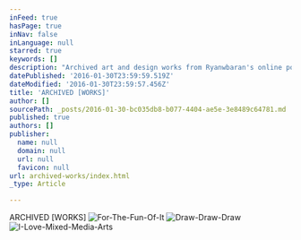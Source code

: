 ```yaml
---
inFeed: true
hasPage: true
inNav: false
inLanguage: null
starred: true
keywords: []
description: "Archived art and design works from Ryanwbaran's online portfolio | Page two | Abundant creativity"
datePublished: '2016-01-30T23:59:59.519Z'
dateModified: '2016-01-30T23:59:57.456Z'
title: 'ARCHIVED [WORKS]'
author: []
sourcePath: _posts/2016-01-30-bc035db8-b077-4404-ae5e-3e8489c64781.md
published: true
authors: []
publisher:
  name: null
  domain: null
  url: null
  favicon: null
url: archived-works/index.html
_type: Article

---
```

ARCHIVED \[WORKS\]
![For-The-Fun-Of-It](https://the-grid-user-content.s3-us-west-2.amazonaws.com/26efe3b6-379e-42f0-9ed5-6e4b9b11a374.jpg)
![Draw-Draw-Draw](https://the-grid-user-content.s3-us-west-2.amazonaws.com/087225f0-7b8c-4f7d-977f-b00bfb135b35.jpg)
![I-Love-Mixed-Media-Arts](https://the-grid-user-content.s3-us-west-2.amazonaws.com/f53de728-23fa-4128-a76b-d9355ddda417.jpg)
